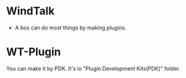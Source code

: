 # WindTalk
- A box can do most things by making plugins.

# WT-Plugin
You can make it by PDK.
It's in "Plugin Development Kits(PDK)" folder.
